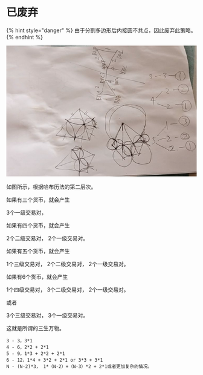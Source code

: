 # 已废弃

{% hint style="danger" %}
由于分割多边形后内接圆不共点，因此废弃此策略。
{% endhint %}

![](../../../.gitbook/assets/image%20%2826%29.png)

如图所示，根据哈布历法的第二层次。



如果有三个货币，就会产生

3个一级交易对，



如果有四个货币，就会产生

2个二级交易对， 2个一级交易对。



如果有五个货币，就会产生

1个三级交易对， 2个二级交易对， 2个一级交易对。



如果有6个货币，就会产生

1个四级交易对， 3个二级交易对， 2个一级交易对。

或者

3个三级交易对， 3个一级交易对。 



这就是所谓的三生万物。

```text
3 - 3，3*1
4 - 6，2*2 + 2*1
5 - 9，1*3 + 2*2 + 2*1
6 - 12，1*4 + 3*2 + 2*1 or 3*3 + 3*1
N - (N-2)*3， 1*（N-2）+（N-3）*2 + 2*1或者更加复杂的情况。
```

